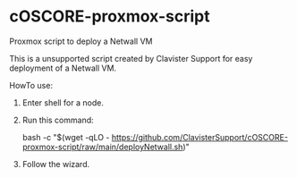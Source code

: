 # cOSCORE-proxmox-script
Proxmox script to deploy a Netwall VM

This is a unsupported script created by Clavister Support for easy deployment of a Netwall VM.


HowTo use:
1. Enter shell for a node.
2. Run this command:
   
   bash -c "$(wget -qLO - https://github.com/ClavisterSupport/cOSCORE-proxmox-script/raw/main/deployNetwall.sh)"
4. Follow the wizard.
